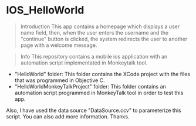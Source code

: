 # IOS_HelloWorld 

> Introduction 
This app contains a homepage which displays a user name field, then, when the user enters the username and the "continue" button is clicked, the system redirects the user to another page with a welcome message.


> Info
This repository contains a mobile ios application with an automation script implementated in Monkeytalk tool.
- "HelloWorld" folder: This folder contains the XCode project with the files that was programmed in Objective C.
- "HelloWorldMonkeyTalkProject" folder: This folder contains an automation script programmed in MonkeyTalk tool in order to test this app.

Also, I have used the data source "DataSource.ccv" to parameterize this script. You can also add more information.
Thanks.

